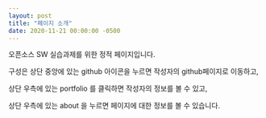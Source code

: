 ```yaml
---
layout: post
title: "페이지 소개"
date: 2020-11-21 00:00:00 -0500
---
```


오픈소스 SW 실습과제를 위한 정적 페이지입니다.

구성은 상단 중앙에 있는 github 아이콘을 누르면 작성자의 github페이지로 이동하고,

상단 우측에 있는 portfolio 를 클릭하면 작성자의 정보를 볼 수 있고,

상단 우측에 있는 about 을 누르면 페이지에 대한 정보를 볼 수 있습니다.
